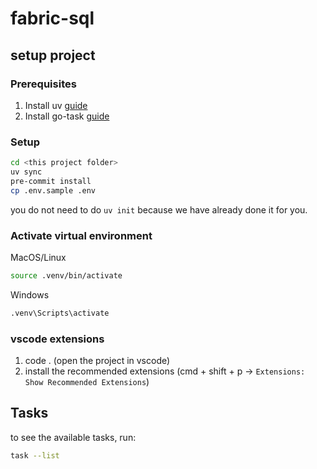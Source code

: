 # fabric-sql

## setup project

### Prerequisites

1. Install uv [guide](https://docs.astral.sh/uv/getting-started/installation/)
2. Install go-task [guide](https://taskfile.dev/installation/)

### Setup

```sh
cd <this project folder>
uv sync
pre-commit install
cp .env.sample .env
```

you do not need to do `uv init` because we have already done it for you.

### Activate virtual environment

MacOS/Linux

```sh
source .venv/bin/activate
```

Windows

```sh
.venv\Scripts\activate
```

### vscode extensions

1. code . (open the project in vscode)
1. install the recommended extensions (cmd + shift + p ->
   `Extensions: Show Recommended Extensions`)

## Tasks

to see the available tasks, run:

```sh
task --list
```
